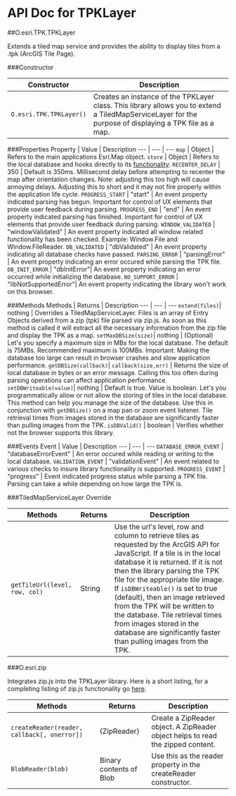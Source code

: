 API Doc for TPKLayer
====================

##O.esri.TPK.TPKLayer

Extends a tiled map service and provides the ability to display tiles from a .tpk (ArcGIS Tile Page).

###Constructor

Constructor | Description
--- | ---
`O.esri.TPK.TPKLayer()` | Creates an instance of the TPKLayer class. This library allows you to extend a TiledMapServiceLayer for the purpose of displaying a TPK file as a map.

###Properties
Property  | Value | Description
--- | --- | ---
`map` | Object | Refers to the main applications Esri.Map object.
`store` | Object |  Refers to the local database and hooks directly to its [functionality](offlinetilesenabler.md). 
`RECENTER_DELAY` | 350 | Default is 350ms. Millisecond delay before attempting to recenter the map after orientation changes. Note: adjusting this too high will cause annoying delays. Adjusting this to short and it may not fire properly within the application life cycle.	
`PROGRESS_START` | "start" | An event property indicated parsing has begun. Important for control of UX elements that provide user feedback during parsing.
`PROGRESS_END` | "end" | An event property indicated parsing has finished. Important for control of UX elements that provide user feedback during parsing.
`WINDOW_VALIDATED` | "windowValidated" | An event property indicated all window related functionality has been checked. Example: Window.File and Window.FileReader.
`DB_VALIDATED` | "dbValidated" | An event property indicating all database checks have passed.
`PARSING_ERROR` | "parsingError" | An event property indicating an error occured while parsing the TPK file.
`DB_INIT_ERROR` | "dbInitError"| An event property indicating an error occurred while initializing the database.
`NO_SUPPORT_ERROR` | "libNotSupportedError"| An event property indicating the library won't work on this browser.

###Methods
Methods | Returns | Description
--- | --- | ---
`extend(files)`| nothing | Overrides a TiledMapServiceLayer. Files is an array of Entry Objects derived from a zip (tpk) file parsed via zip.js. As soon as this method is called it will extract all the necessary information from the zip file and display the TPK as a map.
`setMaxDBSize(size)`| nothing | (Optional) Let's you specify a maximum size in MBs for the local database. The default is 75MBs. Recommended maximum is 100MBs. Important: Making the database too large can result in browser crashes and slow application performance.
`getDBSize(callback)`| `callback(size,err)` | Returns the size of local database in bytes or an error message. Calling this too often during parsing operations can affect application performance.
`setDBWriteable(value)`| nothing | Default is true. Value is boolean. Let's you programmatically allow or not allow the storing of tiles in the local database. This method can help you manage the size of the database. Use this in conjunction with `getDBSize()` on a map pan or zoom event listener. Tile retrieval times from images stored in the database are significantly faster than pulling images from the TPK.
`isDBValid()` | boolean | Verifies whether not the browser supports this library.

###Events
Event | Value | Description
--- | --- | ---
`DATABASE_ERROR_EVENT` | "databaseErrorEvent" | An error occured while reading or writing to the local database.
`VALIDATION_EVENT` | "validationEvent" | An event related to various checks to insure library functionality is supported.
`PROGRESS_EVENT` | "progress" | Event indicated progress status while parsing a TPK file. Parsing can take a while depending on how large the TPK is.

###TiledMapServiceLayer Override

Methods | Returns | Description
--- | --- | ---
`getTileUrl(level, row, col)` | String | Use the url's level, row and column to retrieve tiles as requested by the ArcGIS API for JavaScript. If a tile is in the local database it is returned. If it is not then the library parsing the TPK file for the appropriate tile image. If 	`isDBWriteable()` is set to true (default), then an image retrieved from the TPK will be written to the database. Tile retrieval times from images stored in the database are significantly faster than pulling images from the TPK.

###O.esri.zip

Integrates zip.js into the TPKLayer library. Here is a short listing, for a completing listing of zip.js functionality go [here](http://gildas-lormeau.github.io/zip.js/).

Methods | Returns | Description
--- | --- | ---
`createReader(reader, callback[, onerror])` | {ZipReader} | Create a ZipReader object. A ZipReader object helps to read the zipped content.
`BlobReader(blob)` | Binary contents of Blob | Use this as the reader property in the createReader constructor.

